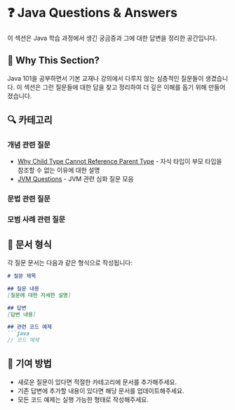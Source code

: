 # ❓ Java Questions & Answers

이 섹션은 Java 학습 과정에서 생긴 궁금증과 그에 대한 답변을 정리한 공간입니다.

## 🎯 Why This Section?
Java 101을 공부하면서 기본 교재나 강의에서 다루지 않는 심층적인 질문들이 생겼습니다. 이 섹션은 그런 질문들에 대한 답을 찾고 정리하여 더 깊은 이해를 돕기 위해 만들어졌습니다.

## 🔍 카테고리

### 개념 관련 질문
- [Why Child Type Cannot Reference Parent Type](./concepts/why_child_cannot_reference_parent.md) - 자식 타입이 부모 타입을 참조할 수 없는 이유에 대한 설명
- [JVM Questions](./concepts/jvm_questions.md) - JVM 관련 심화 질문 모음

<!-- - [OOP 관련 질문](./concepts/oop_questions.md) -->
<!-- - [메모리 관리 질문](./concepts/memory_management.md)
- [스레드와 동시성 질문](./concepts/threading_concurrency.md) -->

### 문법 관련 질문
<!-- - [람다식 관련 질문](./syntax/lambda_questions.md)
- [제네릭스 관련 질문](./syntax/generics_questions.md)
- [인터페이스와 추상 클래스 질문](./syntax/interfaces_abstract_classes.md)
- [스트림 API 질문](./syntax/stream_api.md) -->

### 모범 사례 관련 질문
<!-- - [코딩 스타일](./best_practices/coding_style.md)
- [성능 최적화](./best_practices/performance.md)
- [디자인 패턴 적용](./best_practices/design_patterns.md)
- [테스트 전략](./best_practices/testing.md) -->

## 📝 문서 형식

각 질문 문서는 다음과 같은 형식으로 작성됩니다:

```markdown
# 질문 제목

## 질문 내용
[질문에 대한 자세한 설명]

## 답변
[답변 내용]

## 관련 코드 예제
```java
// 코드 예제
```


## 🔄 기여 방법
- 새로운 질문이 있다면 적절한 카테고리에 문서를 추가해주세요.
- 기존 답변에 추가할 내용이 있다면 해당 문서를 업데이트해주세요.
- 모든 코드 예제는 실행 가능한 형태로 작성해주세요. 